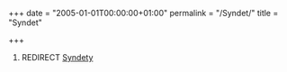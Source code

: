 +++
date = "2005-01-01T00:00:00+01:00"
permalink = "/Syndet/"
title = "Syndet"

+++

1.  REDIRECT [Syndety](/atopedia/Syndety "wikilink")
